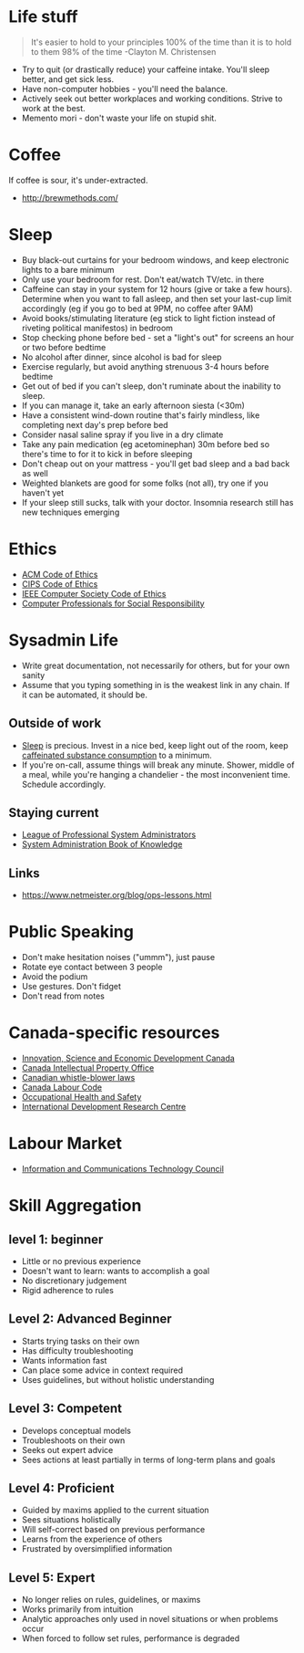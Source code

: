 # Life stuff

> It's easier to hold to your principles 100% of the time than it is to hold to them 98% of the time -Clayton M. Christensen

- Try to quit (or drastically reduce) your caffeine intake. You'll sleep better, and get sick less.
- Have non-computer hobbies - you'll need the balance.
- Actively seek out better workplaces and working conditions. Strive to work at the best.
- Memento mori - don't waste your life on stupid shit.


<a id="orgc40aada"></a>

# Coffee

If coffee is sour, it's under-extracted.

- <http://brewmethods.com/>


<a id="org74a2d68"></a>

# Sleep

- Buy black-out curtains for your bedroom windows, and keep electronic lights to a bare minimum
- Only use your bedroom for rest. Don't eat/watch TV/etc. in there
- Caffeine can stay in your system for 12 hours (give or take a few hours). Determine when you want to fall asleep, and then set your last-cup limit accordingly (eg if you go to bed at 9PM, no coffee after 9AM)
- Avoid books/stimulating literature (eg stick to light fiction instead of riveting political manifestos) in bedroom
- Stop checking phone before bed - set a "light's out" for screens an hour or two before bedtime
- No alcohol after dinner, since alcohol is bad for sleep
- Exercise regularly, but avoid anything strenuous 3-4 hours before bedtime
- Get out of bed if you can't sleep, don't ruminate about the inability to sleep.
- If you can manage it, take an early afternoon siesta (<30m)
- Have a consistent wind-down routine that's fairly mindless, like completing next day's prep before bed
- Consider nasal saline spray if you live in a dry climate
- Take any pain medication (eg acetominephan) 30m before bed so there's time to for it to kick in before sleeping
- Don't cheap out on your mattress - you'll get bad sleep and a bad back as well
- Weighted blankets are good for some folks (not all), try one if you haven't yet
- If your sleep still sucks, talk with your doctor. Insomnia research still has new techniques emerging


# Ethics

- [ACM Code of Ethics](https://www.acm.org/code-of-ethics)
- [CIPS Code of Ethics](http://www.cips.ca/ethics)
- [IEEE Computer Society Code of Ethics](https://www.computer.org/education/code-of-ethics)
- [Computer Professionals for Social Responsibility](http://cpsr.org/)


# Sysadmin Life

- Write great documentation, not necessarily for others, but for your own sanity
- Assume that you typing something in is the weakest link in any chain. If it can be automated, it should be.


## Outside of work

- [Sleep](#org74a2d68) is precious. Invest in a nice bed, keep light out of the room, keep [caffeinated substance consumption](#orgc40aada) to a minimum.
- If you're on-call, assume things will break any minute. Shower, middle of a meal, while you're hanging a chandelier - the most inconvenient time. Schedule accordingly.


## Staying current

- [League of Professional System Administrators](https://lopsa.org/)
- [System Administration Book of Knowledge](http://sabok.org/)


## Links

- <https://www.netmeister.org/blog/ops-lessons.html>


# Public Speaking

- Don't make hesitation noises ("ummm"), just pause
- Rotate eye contact between 3 people
- Avoid the podium
- Use gestures. Don't fidget
- Don't read from notes


# Canada-specific resources

- [Innovation, Science and Economic Development Canada](http://www.ic.gc.ca)
- [Canada Intellectual Property Office](http://www.ic.gc.ca/eic/site/cipointernet-internetopic.nsf/eng/home)
- [Canadian whistle-blower laws](http://www.canadianlawsite.ca/whistle-blower.htm)
- [Canada Labour Code](https://laws-lois.justice.gc.ca/eng/acts/L-2/)
- [Occupational Health and Safety](https://www.canada.ca/en/health-canada/services/environmental-workplace-health/occupational-health-safety.html)
- [International Development Research Centre](https://www.idrc.ca/)


# Labour Market

- [Information and Communications Technology Council](https://www.ictc-ctic.ca)


# Skill Aggregation


## level 1: beginner

- Little or no previous experience
- Doesn't want to learn: wants to accomplish a goal
- No discretionary judgement
- Rigid adherence to rules


## Level 2: Advanced Beginner

- Starts trying tasks on their own
- Has difficulty troubleshooting
- Wants information fast
- Can place some advice in context required
- Uses guidelines, but without holistic understanding


## Level 3: Competent

- Develops conceptual models
- Troubleshoots on their own
- Seeks out expert advice
- Sees actions at least partially in terms of long-term plans and goals


## Level 4: Proficient

- Guided by maxims applied to the current situation
- Sees situations holistically
- Will self-correct based on previous performance
- Learns from the experience of others
- Frustrated by oversimplified information


## Level 5: Expert

- No longer relies on rules, guidelines, or maxims
- Works primarily from intuition
- Analytic approaches only used in novel situations or when problems occur
- When forced to follow set rules, performance is degraded
